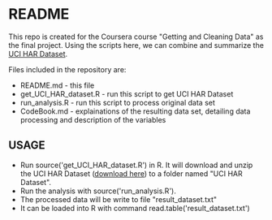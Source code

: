 # README
This repo is created for the Coursera course "Getting and Cleaning Data" as the final project. Using the scripts here, we can combine and summarize the [UCI HAR Dataset](http://archive.ics.uci.edu/ml/datasets/Human+Activity+Recognition+Using+Smartphones).

Files included in the repository are:
 - README.md - this file
 - get_UCI_HAR_dataset.R - run this script to get UCI HAR Dataset
 - run_analysis.R - run this script to process original data set
 - CodeBook.md - explainations of the resulting data set, detailing data processing and description of the variables

## USAGE
- Run source('get_UCI_HAR_dataset.R') in R. It will download and unzip the UCI HAR Dataset ([download here](https://d396qusza40orc.cloudfront.net/getdata%2Fprojectfiles%2FUCI%20HAR%20Dataset.zip)) to a folder named "UCI HAR Dataset".
- Run the analysis with source('run_analysis.R').
- The processed data will be write to file "result_dataset.txt"
- It can be loaded into R with command read.table('result_dataset.txt')
